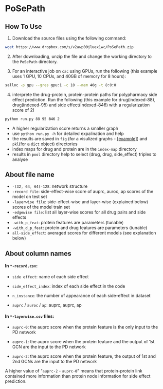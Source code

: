 # PoSePath

## How To Use

1. Download the source files using the following command:
```bash
wget https://www.dropbox.com/s/v2awp09jluex1wc/PoSePath.zip
```
2. After downloading, unzip the file and change the working directory to the `PoSePath` directory.

3. For an interactive job on `cac` using GPUs, run the following (this example uses 1 GPU, 10 CPUs, and 40GB of memory for 8 hours):
```bash
salloc -p gpu --gres gpu:1 -c 10 --mem 40g -t 8:0:0
```

4. interprete the drug-protein, protein-protein paths for polypharmacy side effect prediction. Run the following (this example for drug(indexed-88), drug(indexed-95) and side effect(indexed-846) with a regularization score of 2)
```bash
python run.py 88 95 846 2
```
  - A higher regularization score returns a smaller graph
  - use `python run.py -h` for detailed expalination and help
  - the results are saved in `fig` (for a visulized graphs - [[example]](https://github.com/Flower-Mt/PoSePath/blob/master/README.md)) and `pkl`(for a `dict` object) directories
  - index maps for drug and protein are in the `index-map` directory
  - results in `pool` directory help to select (drug, drug, side_effect) triples to analyse
  
  ## About file name

* `-[32, 64, 64]-128`: network structure
* `-record file`: side-effect-wise score of auprc, auroc, ap scores of the model on test set
* `-layerwise file`: side-effect-wise and layer-wise (explained below) scores of the model train set
* `-edgewise file`: list all layer-wise scores for all drug pairs and side effects
* `-with_p_feat`: protein features are parameters (tunable)
* `-with_d_p_feat`: protein and drug features are parameters (tunable)
* `all-side_effect`: averaged scores for different models (see explanation below)

## About column names

#### In `*-record.csv`:

* `side effect`: name of each side effect

* `side_effect_index`: index of each side effect in the code

* `n_instance`: the number of appearance of each side-effect in dataset

* `auprc` / `auroc` / `ap`: auprc, auprc, ap

#### In `*-layerwise.csv` files:

* `auprc-0`: the auprc score when the protein feature is the only input to the PD network

* `auprc-1`: the auprc score when the protein feature and the output of 1st GCN are the input to the PD network

* `auprc-2`: the auprc score when the protein feature, the output of 1st and 2nd GCNs are the input to the PD network



A higher value of "`auprc-2` - `auprc-0`" means that protein-protein link contained more information than protein node information for side effect prediction.
